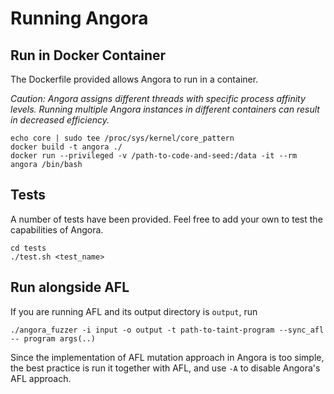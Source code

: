 # Running Angora

## Run in Docker Container 

The Dockerfile provided allows Angora to run in a container.

*Caution: Angora assigns different threads with specific process affinity levels.
Running multiple Angora instances in different containers can result in decreased
efficiency.*

```
echo core | sudo tee /proc/sys/kernel/core_pattern
docker build -t angora ./
docker run --privileged -v /path-to-code-and-seed:/data -it --rm angora /bin/bash
```


## Tests

A number of tests have been provided. Feel free to add your own to test the 
capabilities of Angora.

```
cd tests
./test.sh <test_name>
```

## Run alongside AFL

If you are running AFL and its output directory is `output`, run
```
./angora_fuzzer -i input -o output -t path-to-taint-program --sync_afl -- program args(..)
```

Since the implementation of AFL mutation approach in Angora is too simple, the best practice is run it together with AFL, and use `-A` to disable Angora's AFL approach.
